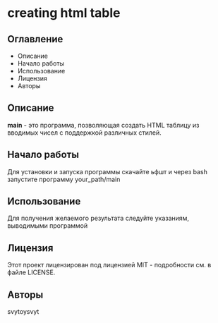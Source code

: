 
# creating html table
## Оглавление
- Описание
- Начало работы
- Использование
- Лицензия
- Авторы
## Описание
**main** - это программа, позволяющая создать HTML таблицу из вводимых чисел с поддержкой различных стилей.

## Начало работы
Для установки и запуска программы скачайте ьфшт и через bash запустите программу your_path/main
## Использование
Для получения желаемого результата следуйте указаниям, выводимыми программой
## Лицензия
Этот проект лицензирован под лицензией MIT - подробности см. в файле LICENSE.
## Авторы
svytoysvyt
